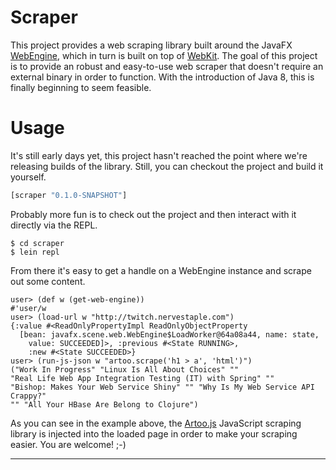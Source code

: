 # Scraper

This project provides a web scraping library built around the JavaFX
[WebEngine][0], which in turn is built on top of [WebKit][1]. The goal of
this project is to provide an robust and easy-to-use web scraper that
doesn't require an external binary in order to function. With the
introduction of Java 8, this is finally beginning to seem feasible.

# Usage

It's still early days yet, this project hasn't reached the point where
we're releasing builds of the library. Still, you can checkout the
project and build it yourself.

````clojure
[scraper "0.1.0-SNAPSHOT"]
````

Probably more fun is to check out the project and then interact with
it directly via the REPL.

    $ cd scraper
	$ lein repl

From there it's easy to get a handle on a WebEngine instance and
scrape out some content.

````
user> (def w (get-web-engine))
#'user/w
user> (load-url w "http://twitch.nervestaple.com")
{:value #<ReadOnlyPropertyImpl ReadOnlyObjectProperty
  [bean: javafx.scene.web.WebEngine$LoadWorker@64a08a44, name: state,
    value: SUCCEEDED]>, :previous #<State RUNNING>,
	:new #<State SUCCEEDED>}
user> (run-js-json w "artoo.scrape('h1 > a', 'html')")
("Work In Progress" "Linux Is All About Choices" ""
"Real Life Web App Integration Testing (IT) with Spring" ""
"Bishop: Makes Your Web Service Shiny" "" "Why Is My Web Service API
Crappy?"
"" "All Your HBase Are Belong to Clojure")
````

As you can see in the example above, the [Artoo.js][2] JavaScript
scraping library is injected into the loaded page in order to make
your scraping easier. You are welcome! ;-)

----

[0]:
http://docs.oracle.com/javafx/2/api/javafx/scene/web/WebEngine.html "Web Engine API"
[1]: http://en.wikipedia.org/wiki/WebKit "WebKit"
[2]: http://medialab.github.io/artoo "Artoo.js"
